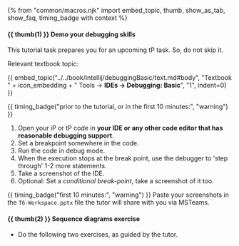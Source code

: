 {% from "common/macros.njk" import embed_topic, thumb, show_as_tab, show_faq, timing_badge with context %}

#### {{ thumb(1) }} **Demo your debugging skills**

<box type="important" seamless>

This tutorial task prepares you for an upcoming tP task. So, do not skip it.
</box>
<box type="info" seamless>

Relevant textbook topic:

{{ embed_topic("../../book/intellij/debuggingBasic/text.md#body", "Textbook " + icon_embedding + " Tools → **IDEs → Debugging: Basic**", "1", indent=0) }}
<p/>

</box>


{{ timing_badge("prior to the tutorial, or in the first 10 minutes:", "warning") }}

<div class="indented-level1">

1. Open your iP or tP code in **your IDE or any other code editor that has reasonable debugging support**.
1. Set a breakpoint somewhere in the code.
1. Run the code in debug mode.
1. When the execution stops at the break point, use the debugger to 'step through' 1-2 more statements.
1. Take a screenshot of the IDE.
1. Optional: Set a <tooltip content="i.e., the execution will stop only if the specified condition is met">_conditional break-point_</tooltip>, take a screenshot of it too.

</div>

{{ timing_badge("first 10 minutes:", "warning") }} Paste your screenshots in the `T6-Workspace.pptx` file the tutor will share with you via MSTeams.

#### {{ thumb(2) }} **Sequence diagrams exercise**

* Do the following two exercises, as guided by the tutor.

<div class="indented-level1">

<include src="../../book/modeling/modelingBehaviors/sequenceDiagramsBasic/q-explainMachineSequenceDiagram.md" />
<include src="../../book/modeling/modelingBehaviors/sequenceDiagramsIntermediate/q-essay-expainParserFactory.md" />
<p/>
</div>

